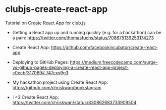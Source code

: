 # clubjs-create-react-app
Tutorial on [Create React App](https://github.com/facebookincubator/create-react-app) for [club.js](https://github.com/dggriffin/club.js)

* Getting a React app up and running quickly (e.g. for a hackathon) can be a pain: https://twitter.com/thomasfuchs/status/708675139253174273

* Create React App: https://github.com/facebookincubator/create-react-app

* Deploying to GitHub Pages: https://medium.freecodecamp.com/surge-vs-github-pages-deploying-a-create-react-app-project-c0ecbf317089#.747cxv9g3

* My hackathon project using Create React App: https://github.com/chriskwan/bookstagram

* I <3 Create React App: https://twitter.com/chriskwan/status/830862683733909504